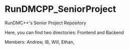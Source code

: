 # RunDMCPP_SeniorProject
RunDMC++'s Senior Project Repository

Here, you can find two directories: Frontend and Backend

Members:
Andrew,
IB,
Will,
Ethan,